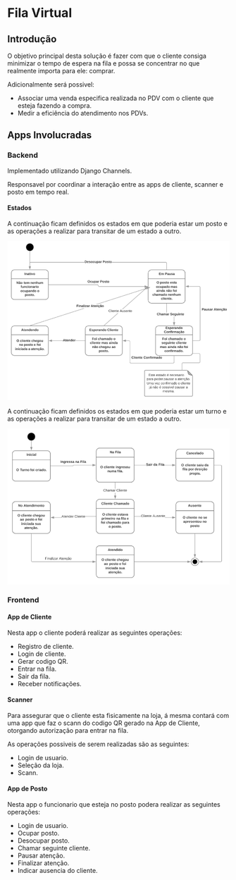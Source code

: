 # Fila Virtual

## Introdução

O objetivo principal desta solução é fazer com que o cliente consiga minimizar o tempo de espera na fila e possa se concentrar no que realmente importa para ele: comprar.

Adicionalmente será possivel:
- Associar uma venda especifica realizada no PDV com o cliente que esteja fazendo a compra.
- Medir a eficiência do atendimento nos PDVs.

## Apps Involucradas

### Backend

Implementado utilizando Django Channels.

Responsavel por coordinar a interação entre as apps de cliente, scanner e posto em tempo real.

#### Estados

A continuação ficam definidos os estados em que poderia estar um posto e as operações
a realizar para transitar de um estado a outro.

![Diagrama de Estados Posto][estados_posto]

[estados_posto]: https://raw.githubusercontent.com/sebasgoldberg/filav/master/docs/estados-postos.png "Diagrama de Estados Postos"

A continuação ficam definidos os estados em que poderia estar um turno e as operações
a realizar para transitar de um estado a outro.

![Diagrama de Estados Turno][estados_turno]

[estados_turno]: https://raw.githubusercontent.com/sebasgoldberg/filav/master/docs/estados-turno.png "Diagrama de Estados Turno"

### Frontend

#### App de Cliente

Nesta app o cliente poderá realizar as seguintes operações:
- Registro de cliente.
- Login de cliente.
- Gerar codigo QR.
- Entrar na fila.
- Sair da fila.
- Receber notificações.

#### Scanner

Para assegurar que o cliente esta fisicamente na loja, á mesma contará com uma
app que faz o scann do codigo QR gerado na App de Cliente, otorgando autorização
para entrar na fila.

As operações possiveis de serem realizadas são as seguintes:
- Login de usuario.
- Seleção da loja.
- Scann.

#### App de Posto
Nesta app o funcionario que esteja no posto podera realizar as seguintes operações:
- Login de usuario.
- Ocupar posto.
- Desocupar posto.
- Chamar seguinte cliente.
- Pausar atenção.
- Finalizar atenção.
- Indicar ausencia do cliente.

